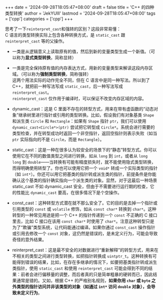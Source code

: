 +++
date = '2024-09-28T18:05:47+08:00'
draft = false
title = 'C++ 的四种类型转换'
author = 'JekYUlll'
lastmod = '2024-09-28T18:05:47+08:00'
tags = ['cpp']
categories = ['cpp']
+++

思考了一下`reinterpret_cast`和强转的区别？这段非常易懂：  
C 语言的类型转换实际上包含各种转换方式，是 `static_cast` 跟 `reinterpret_cast` 等的父操作。  
-  一类是从逻辑意义上读取原有的值，然后到新的变量类型生成一个新值。（可以称为**显式类型转换**，简称显转）  
- 一类是完全保持原有值的内存表达方式，用新的变量类型来解读这段内存区域。（可以称为**强制类型转换**，简称强转）  
这两个用法实际的动作完全不同，但在 C 语言中是同一种写法。所以到了C++，就把前一种写法写成 `static_cast`，后一种写法写成 `reinterpret_cast`。  
`reinterpret_cast` 仅作用于编译时，可以保证不改变内存区域的内容。

- dynamic_cast：这是 C 里面不存在的转型方式，用来在带有虚函数的“动态对象”继承树里进行指针或引用的类型转换。比如，假设我们有对象基类 `Shape` 和派生类 `Circle` 和 `Rectangle`：如果有 `Shape` 指针 `ptr`，我们可以使用 `dynamic_cast<Circle*>(ptr)` 尝试把它转型成 `Circle*`。系统会进行需要的类型检查，并在转型成功时返回一个非空指针，返回空指针则表示失败（如当 `ptr` 实际指向的不是 `Circle`，而是 `Rectangle`）。
- static_cast：这是一种在很多认为较安全的场景下的“静态”转型方式。你可以使用它在不同的数值类型之间进行转换，如从 `long` 到 `int`，或者从 `long long` 到 `double`——当转换有可能有精度损失时，就不能使用隐式类型转换，而得明确使用转型了。你也可以使用它把一个 `void*` 转成一个实际类型的指针（如 `int*`）。你还可以用它把基类的指针转成派生类的指针，前提条件是你能确认这个基类的指针确实指向一个派生类的对象。显然，对于这最后一种场景 static_cast 不如 dynamic_cast 安全，但由于不需要进行运行期的检查，它的性能比 `dynamic_cast` 要高，在很多情况下是个空操作。
- const_cast：这种转型方式潜在就不那么安全了。它的目的是去掉一个指针或引用类型的 `const` 或 `volatile` 修饰，如从 `const char*` 转换到 `char*`。这种转型的一种常见用途是把一个 C++ 的指针传递到一个 `const` 不正确的 C 接口里去，比如 C 接口在该用 `const char*` 时使用了 `char*`。注意这种转型只是为了“欺骗”类型系统，让代码能通过编译。如果你通过 `const_cast` 操作指针或引用去修改一个 `const` 对象，这仍然是错误的，是未定义行为，可能会导致奇怪的意外结果。
- reinterpret_cast：这是最不安全的对数据进行“重新解释”的转型方式，用来在不相关的类型之间进行类型转换，如把指针转换成 `uintptr_t`。这种转换有可能得到错误的结果，比如，在存在多继承的情况下，如要把基类指针转成派生类指针，使用 `static_cast` 和使用 `reinterpret_cast` 可能会得到不同的结果：前者会进行偏移量的调整，而后者真的只是简单粗暴的硬转而已，因此结果通常是错的。又如，根据 C++ 的严格别名规则，**如果你用 `char` 或 `byte` 之外类型的指针访问并非该类型的对象（如通过 `int*` 访问 `double` 对象），会导致未定义行为**。
